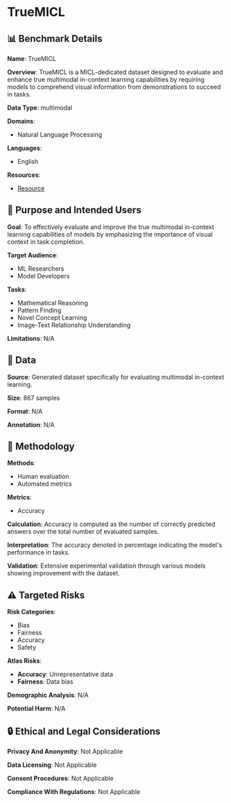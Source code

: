 # TrueMICL

## 📊 Benchmark Details

**Name**: TrueMICL

**Overview**: TrueMICL is a MICL-dedicated dataset designed to evaluate and enhance true multimodal in-context learning capabilities by requiring models to comprehend visual information from demonstrations to succeed in tasks.

**Data Type**: multimodal

**Domains**:
- Natural Language Processing

**Languages**:
- English

**Resources**:
- [Resource](N/A)

## 🎯 Purpose and Intended Users

**Goal**: To effectively evaluate and improve the true multimodal in-context learning capabilities of models by emphasizing the importance of visual context in task completion.

**Target Audience**:
- ML Researchers
- Model Developers

**Tasks**:
- Mathematical Reasoning
- Pattern Finding
- Novel Concept Learning
- Image-Text Relationship Understanding

**Limitations**: N/A

## 💾 Data

**Source**: Generated dataset specifically for evaluating multimodal in-context learning.

**Size**: 867 samples

**Format**: N/A

**Annotation**: N/A

## 🔬 Methodology

**Methods**:
- Human evaluation
- Automated metrics

**Metrics**:
- Accuracy

**Calculation**: Accuracy is computed as the number of correctly predicted answers over the total number of evaluated samples.

**Interpretation**: The accuracy denoted in percentage indicating the model's performance in tasks.

**Validation**: Extensive experimental validation through various models showing improvement with the dataset.

## ⚠️ Targeted Risks

**Risk Categories**:
- Bias
- Fairness
- Accuracy
- Safety

**Atlas Risks**:
- **Accuracy**: Unrepresentative data
- **Fairness**: Data bias

**Demographic Analysis**: N/A

**Potential Harm**: N/A

## 🔒 Ethical and Legal Considerations

**Privacy And Anonymity**: Not Applicable

**Data Licensing**: Not Applicable

**Consent Procedures**: Not Applicable

**Compliance With Regulations**: Not Applicable
